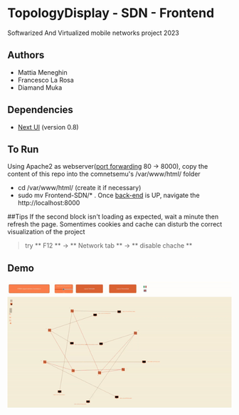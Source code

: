 # TopologyDisplay - SDN - Frontend

Softwarized And Virtualized mobile networks project 2023

## Authors

- Mattia Meneghin
- Francesco La Rosa
- Diamand Muka

## Dependencies

- [Next UI](https://github.com/nextui-org/nextui) (version 0.8)

## To Run

Using Apache2 as webserver([port forwarding](https://github.com/Mattiamene1/Backend-SDN#environment) 80 -> 8000), copy the content of this repo into the comnetsemu's /var/www/html/ folder

- cd /var/www/html/ (create it if necessary)
- sudo mv Frontend-SDN/\* .
  Once [back-end](https://github.com/Mattiamene1/Backend-SDN) is UP, navigate the http://localhost:8000

##Tips
If the second block isn't loading as expected, wait a minute then refresh the page.
Somentimes cookies and cache can disturb the correct visualization of the project
> try ** F12 ** → ** Network tab ** → ** disable chache **

## Demo

<img src="https://github.com/Mattiamene1/Frontend-SDN/blob/main/Presentazione/demo.gif">
